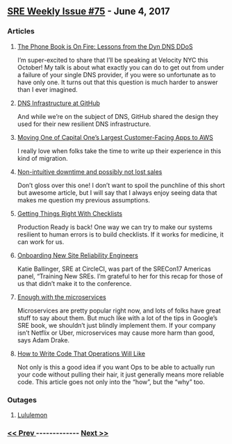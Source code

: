 ## [SRE Weekly Issue #75](https://sreweekly.com/sre-weekly-issue-75/) - June 4, 2017
### Articles

1. [The Phone Book is On Fire: Lessons from the Dyn DNS DDoS](https://conferences.oreilly.com/velocity/vl-ny/public/schedule/detail/60745)

    I’m super-excited to share that I’ll be speaking at Velocity NYC this October! My talk is about what exactly you can do to get out from under a failure of your single DNS provider, if you were so unfortunate as to have only one. It turns out that this question is much harder to answer than I ever imagined.
1. [DNS Infrastructure at GitHub](https://githubengineering.com/dns-infrastructure-at-github/)

    And while we’re on the subject of DNS, GitHub shared the design they used for their new resilient DNS infrastructure.
1. [Moving One of Capital One’s Largest Customer-Facing Apps to AWS](http://t.dripemail2.com/c/eyJhY2NvdW50X2lkIjoiMzg5ODk0MyIsImRlbGl2ZXJ5X2lkIjoiODc5NDA0NDY0IiwidXJsIjoiaHR0cHM6Ly9tZWRpdW0uY29tL2NhcGl0YWwtb25lLWRldmVsb3BlcnMvbW92aW5nLW9uZS1vZi1jYXBpdGFsLW9uZXMtbGFyZ2VzdC1jdXN0b21lci1mYWNpbmctYXBwcy10by1hd3MtNjY4ZDc5N2FmNmZjP19fcz1nY3hrYXlvdWh6eXI0NW0xaGJvYSJ9)

    I really love when folks take the time to write up their experience in this kind of migration.
1. [Non-intuitive downtime and possibly not lost sales](https://www.unixdaemon.net/online/non-intuitive-downtime-and-possibly-not-lost-sales/)

    Don’t gloss over this one! I don’t want to spoil the punchline of this short but awesome article, but I will say that I always enjoy seeing data that makes me question my previous assumptions.
1. [Getting Things Right With Checklists](https://medium.com/production-ready/getting-things-right-with-checklists-24455a99dddf)

    Production Ready is back! One way we can try to make our systems resilient to human errors is to build checklists. If it works for medicine, it can work for us.
1. [Onboarding New Site Reliability Engineers](https://circleci.com/blog/onboarding-new-site-reliability-engineers/)

    Katie Ballinger, SRE at CircleCI, was part of the SRECon17 Americas panel, “Training New SREs. I’m grateful to her for this recap for those of us that didn’t make it to the conference.
1. [Enough with the microservices](https://aadrake.com/posts/2017-05-20-enough-with-the-microservices.html)

    Microservices are pretty popular right now, and lots of folks have great stuff to say about them. But much like with a lot of the tips in Google’s SRE book, we shouldn’t just blindly implement them. If your company isn’t Netflix or Uber, microservices may cause more harm than good, says Adam Drake.
1. [How to Write Code That Operations Will Like](https://www.monitis.com/blog/how-to-write-code-that-operations-will-like/)

    Not only is this a good idea if you want Ops to be able to actually run your code without pulling their hair, it just generally means more reliable code. This article goes not only into the “how”, but the “why” too.
### Outages

1. [Lululemon](http://www.cnbc.com/2017/06/02/lululemon-ceo-blames-ibm-for-site-outage.html)

### [ << Prev ](sreweekly-74.md) ------------- [ Next >> ](sreweekly-76.md)
